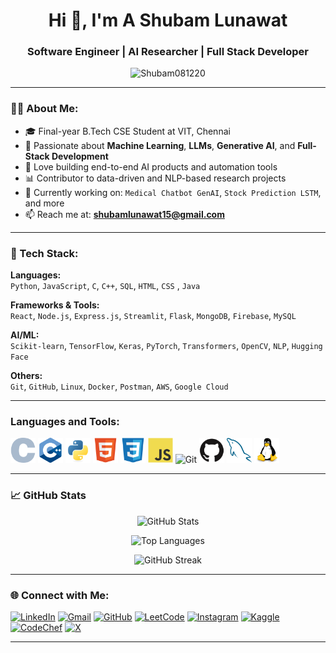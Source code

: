 <h1 align="center">Hi 👋, I'm A Shubam Lunawat</h1>
<h3 align="center">Software Engineer | AI Researcher | Full Stack Developer</h3>

<p align="center">
  <img src="https://komarev.com/ghpvc/?username=Shubam081220&label=Profile%20views&color=0e75b6&style=flat" alt="Shubam081220" />
</p>

---

### 👨‍💻 About Me:
- 🎓 Final-year B.Tech CSE Student at VIT, Chennai 
- 🤖 Passionate about **Machine Learning**, **LLMs**, **Generative AI**, and **Full-Stack Development**  
- 🧠 Love building end-to-end AI products and automation tools  
- 📊 Contributor to data-driven and NLP-based research projects  
- 🔭 Currently working on: `Medical Chatbot GenAI`, `Stock Prediction LSTM`, and more  
- 📫 Reach me at: **shubamlunawat15@gmail.com**

---

### 🔧 Tech Stack:
**Languages:**  
`Python`, `JavaScript`, `C`, `C++`, `SQL`, `HTML`, `CSS` , `Java`

**Frameworks & Tools:**  
`React`, `Node.js`, `Express.js`, `Streamlit`, `Flask`, `MongoDB`, `Firebase`, `MySQL`

**AI/ML:**  
`Scikit-learn`, `TensorFlow`, `Keras`, `PyTorch`, `Transformers`, `OpenCV`, `NLP`, `Hugging Face`

**Others:**  
`Git`, `GitHub`, `Linux`, `Docker`, `Postman`, `AWS`, `Google Cloud`

---
### Languages and Tools:
<p align="left">
  <img src="https://raw.githubusercontent.com/devicons/devicon/master/icons/c/c-original.svg" alt="C" width="40" height="40"/>
  <img src="https://raw.githubusercontent.com/devicons/devicon/master/icons/cplusplus/cplusplus-original.svg" alt="C++" width="40" height="40"/>
  <img src="https://raw.githubusercontent.com/devicons/devicon/master/icons/python/python-original.svg" alt="Python" width="40" height="40"/>
  <img src="https://raw.githubusercontent.com/devicons/devicon/master/icons/html5/html5-original.svg" alt="HTML" width="40" height="40"/>
  <img src="https://raw.githubusercontent.com/devicons/devicon/master/icons/css3/css3-original.svg" alt="CSS" width="40" height="40"/>
  <img src="https://raw.githubusercontent.com/devicons/devicon/master/icons/javascript/javascript-original.svg" alt="JavaScript" width="40" height="40"/>
  <img src="https://cdn.jsdelivr.net/gh/devicons/devicon/icons/git/git-original.svg" alt="Git" width="40" height="40"/>
  <img src="https://raw.githubusercontent.com/devicons/devicon/master/icons/github/github-original.svg" alt="GitHub" width="40" height="40"/>
  <img src="https://raw.githubusercontent.com/devicons/devicon/master/icons/mysql/mysql-original.svg" alt="MySQL" width="40" height="40"/>
  <img src="https://raw.githubusercontent.com/devicons/devicon/master/icons/linux/linux-original.svg" alt="Linux" width="40" height="40"/>
</p>


---

### 📈 GitHub Stats

<p align="center">
  <img src="https://github-readme-stats.vercel.app/api?username=Shubam081220&show_icons=true&theme=tokyonight&hide=prs" alt="GitHub Stats"/>
</p>

<p align="center">
  <img src="https://github-readme-stats.vercel.app/api/top-langs/?username=Shubam081220&layout=compact&theme=tokyonight" alt="Top Languages"/>
</p>

<p align="center">
  <img src="https://streak-stats.demolab.com?user=Shubam081220&theme=tokyonight" alt="GitHub Streak"/>
</p>

---

### 🌐 Connect with Me:
[![LinkedIn](https://img.shields.io/badge/-LinkedIn-blue?style=flat-square&logo=linkedin)](https://www.linkedin.com/in/shubam-lunawat/)
[![Gmail](https://img.shields.io/badge/-Gmail-red?style=flat-square&logo=gmail&logoColor=white)](mailto:shubamlunawat15@gmail.com)
[![GitHub](https://img.shields.io/badge/-GitHub-black?style=flat-square&logo=github)](https://github.com/Shubam081220)
[![LeetCode](https://img.shields.io/badge/-LeetCode-orange?style=flat-square&logo=leetcode&logoColor=white)](https://leetcode.com/u/SHUBAM_LUNAWAT-15/)
[![Instagram](https://img.shields.io/badge/-Instagram-E4405F?style=flat-square&logo=instagram&logoColor=white)](https://www.instagram.com/shubamlunawat?igsh=N2xpZ3VyOWxjZXBh)
[![Kaggle](https://img.shields.io/badge/-Kaggle-20BEFF?style=flat-square&logo=kaggle&logoColor=white)](https://www.kaggle.com/shubamlunawat)
[![CodeChef](https://img.shields.io/badge/-CodeChef-5B4638?style=flat-square&logo=codechef&logoColor=white)](https://www.codechef.com/users/shubamlunawat)
[![X](https://img.shields.io/badge/-X-black?style=flat-square&logo=twitter&logoColor=white)](https://x.com/Shubam_lunawat)


---


